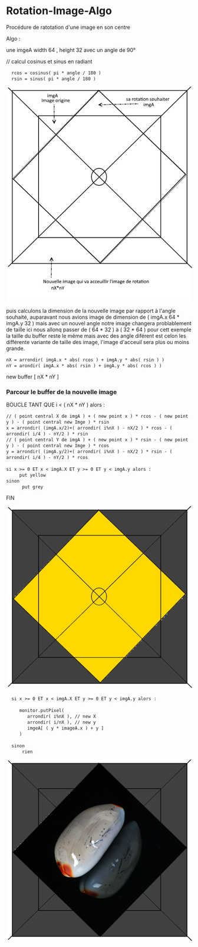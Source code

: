 # Rotation-Image-Algo
Procédure de ratotation d'une image en son centre

Algo :

une imgeA width 64 , height 32 avec un angle de 90° 

  // calcul cosinus et sinus en radiant
  
      rcos = cosinus( pi * angle / 180 )
      rsin = sinus( pi * angle / 180 )
  
  
  <img src="https://github.com/devGnode/Rotation-Image-Algo/blob/master/imgRot.png">
  
puis calculons la dimension de la nouvelle image  par rapport à l'angle souhaité, auparavant nous avions image de dimension de ( imgA.x 64 * imgA.y 32 ) mais avec un nouvel angle notre image changera problablement de taille ici nous allonq passer de ( 64 * 32 ) à ( 32 * 64 ) pour cett exemple la taille du buffer reste le même mais avec des angle diférent est celon les différente variante de taille des image, l'image d'acceuil sera plus ou moins grande.
  
    nX = arrondir( imgA.x * abs( rcos ) + imgA.y * abs( rsin ) )
    nY = arondir( imgA.x * abs( rsin ) + imgA.y * abs( rcos ) )
  
  new buffer [ nX * nY ]
  
### Parcour le buffer de la nouvelle image 
 
BOUCLE TANT QUE i < ( nX * nY ) alors :

  
    // ( point central X de imgA ) + ( new point x ) * rcos - ( new point y ) - ( point central new Imge ) * rsin
    x = arrondir( (imgA.x/2)+( arrondir( i%nX ) - nX/2 ) * rcos - ( arrondir( i/4 ) - nY/2 ) * rsin
    // ( point central Y de imgA ) + ( new point x ) * rsin - ( new point y ) - ( point central new Imge ) * rcos
    y = arrondir( (imgA.y/2)+( arrondir( i%nX ) - nX/2 ) * rsin - ( arrondir( i/4 ) - nY/2 ) * rcos
    
    si x >= 0 ET x < imgA.X ET y >= 0 ET y < imgA.y alors :
         put yellow
    sinon
          put grey
  
  

FIN

  <img src="https://github.com/devGnode/Rotation-Image-Algo/blob/master/imgRot1.png">

  
      si x >= 0 ET x < imgA.X ET y >= 0 ET y < imgA.y alors :
         
         monitor.putPixel( 
            arrondir( i%nX ), // new X
            arrondir( i/nX ), // new y
            imgeA[ ( y * imageA.x ) + y ] 
         )
         
      sinon
          rien 
   
  
  <img src="https://github.com/devGnode/Rotation-Image-Algo/blob/master/imgRot2.png">
